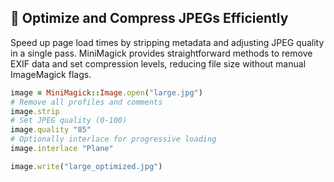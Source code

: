 ## 🚀 Optimize and Compress JPEGs Efficiently

Speed up page load times by stripping metadata and adjusting JPEG quality in a single pass. MiniMagick provides straightforward methods to remove EXIF data and set compression levels, reducing file size without manual ImageMagick flags.

```ruby
image = MiniMagick::Image.open("large.jpg")
# Remove all profiles and comments
image.strip
# Set JPEG quality (0-100)
image.quality "85"
# Optionally interlace for progressive loading
image.interlace "Plane"

image.write("large_optimized.jpg")
```